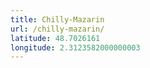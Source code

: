 ```yaml
---
title: Chilly-Mazarin
url: /chilly-mazarin/
latitude: 48.7026161
longitude: 2.3123582000000003
---
```


